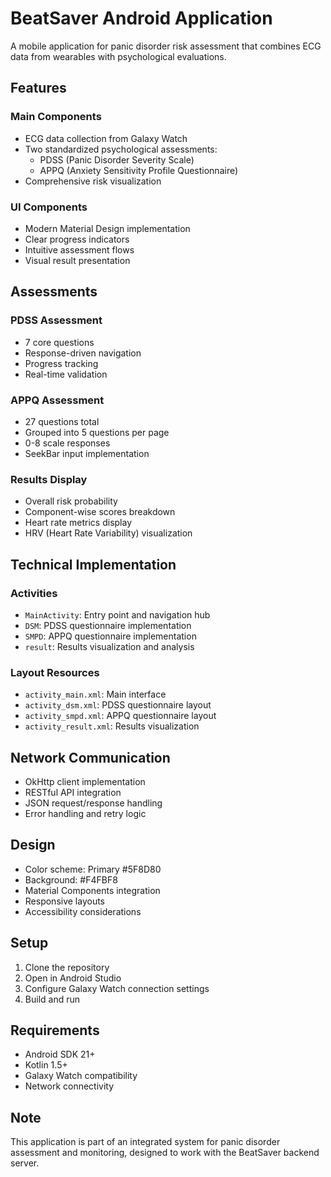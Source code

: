 # BeatSaver Android Application

A mobile application for panic disorder risk assessment that combines ECG data from wearables with psychological evaluations.

## Features

### Main Components

- ECG data collection from Galaxy Watch
- Two standardized psychological assessments:
  - PDSS (Panic Disorder Severity Scale)
  - APPQ (Anxiety Sensitivity Profile Questionnaire)
- Comprehensive risk visualization

### UI Components

- Modern Material Design implementation
- Clear progress indicators
- Intuitive assessment flows
- Visual result presentation

## Assessments

### PDSS Assessment
- 7 core questions
- Response-driven navigation
- Progress tracking
- Real-time validation

### APPQ Assessment
- 27 questions total
- Grouped into 5 questions per page
- 0-8 scale responses
- SeekBar input implementation

### Results Display
- Overall risk probability
- Component-wise scores breakdown
- Heart rate metrics display
- HRV (Heart Rate Variability) visualization

## Technical Implementation

### Activities
- `MainActivity`: Entry point and navigation hub
- `DSM`: PDSS questionnaire implementation
- `SMPD`: APPQ questionnaire implementation
- `result`: Results visualization and analysis

### Layout Resources
- `activity_main.xml`: Main interface
- `activity_dsm.xml`: PDSS questionnaire layout
- `activity_smpd.xml`: APPQ questionnaire layout
- `activity_result.xml`: Results visualization

## Network Communication

- OkHttp client implementation
- RESTful API integration
- JSON request/response handling
- Error handling and retry logic

## Design

- Color scheme: Primary #5F8D80
- Background: #F4FBF8
- Material Components integration
- Responsive layouts
- Accessibility considerations

## Setup

1. Clone the repository
2. Open in Android Studio
3. Configure Galaxy Watch connection settings
4. Build and run

## Requirements

- Android SDK 21+
- Kotlin 1.5+
- Galaxy Watch compatibility
- Network connectivity

## Note

This application is part of an integrated system for panic disorder assessment and monitoring, designed to work with the BeatSaver backend server.
